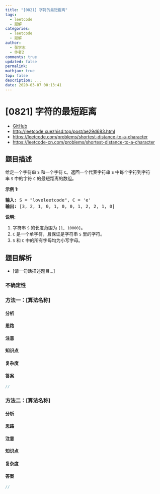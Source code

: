```yaml
---
title: "[0821] 字符的最短距离"
tags:
  - leetcode
  - 题解
categories:
  - leetcode
  - 题解
author:
  - 张学志
  - 作者2
comments: true
updated: false
permalink:
mathjax: true
top: false
description: ...
date: 2020-03-07 00:13:41
---
```



# [0821] 字符的最短距离
* [GitHub](https://github.com/algoboy101/LeetCodeCrowdsource/tree/master/_posts/QA/%5B0821%5D%20%E5%AD%97%E7%AC%A6%E7%9A%84%E6%9C%80%E7%9F%AD%E8%B7%9D%E7%A6%BB.md)
* http://leetcode.xuezhisd.top/post/ae29d683.html
* https://leetcode.com/problems/shortest-distance-to-a-character
* https://leetcode-cn.com/problems/shortest-distance-to-a-character


## 题目描述

<p>给定一个字符串&nbsp;<code>S</code>&nbsp;和一个字符&nbsp;<code>C</code>。返回一个代表字符串&nbsp;<code>S</code>&nbsp;中每个字符到字符串&nbsp;<code>S</code>&nbsp;中的字符&nbsp;<code>C</code>&nbsp;的最短距离的数组。</p>

<p><strong>示例 1:</strong></p>

<pre>
<strong>输入:</strong> S = &quot;loveleetcode&quot;, C = &#39;e&#39;
<strong>输出:</strong> [3, 2, 1, 0, 1, 0, 0, 1, 2, 2, 1, 0]
</pre>

<p><strong>说明:</strong></p>

<ol>
	<li>字符串&nbsp;<code>S</code>&nbsp;的长度范围为&nbsp;<code>[1, 10000]</code>。</li>
	<li><code>C</code>&nbsp;是一个单字符，且保证是字符串&nbsp;<code>S</code>&nbsp;里的字符。</li>
	<li><code>S</code>&nbsp;和&nbsp;<code>C</code>&nbsp;中的所有字母均为小写字母。</li>
</ol>



## 题目解析
* [请一句话描述题目...]

### 不确定性


### 方法一：[算法名称]

#### 分析

#### 思路

#### 注意

#### 知识点

#### 复杂度

#### 答案

```cpp
//
```


### 方法二：[算法名称]

#### 分析

#### 思路

#### 注意

#### 知识点

#### 复杂度

#### 答案

```cpp
//
```



